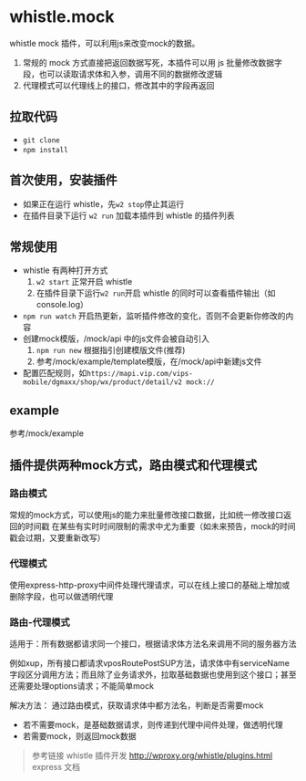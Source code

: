 # whistle.mock
whistle mock 插件，可以利用js来改变mock的数据。
1. 常规的 mock 方式直接把返回数据写死，本插件可以用 js 批量修改数据字段，也可以读取请求体和入参，调用不同的数据修改逻辑
2. 代理模式可以代理线上的接口，修改其中的字段再返回

## 拉取代码
- `git clone`
- `npm install`

## 首次使用，安装插件
- 如果正在运行 whistle，先`w2 stop`停止其运行
- 在插件目录下运行 `w2 run` 加载本插件到 whistle 的插件列表

## 常规使用
- whistle 有两种打开方式
  1. `w2 start` 正常开启 whistle
  2. 在插件目录下运行`w2 run`开启 whistle 的同时可以查看插件输出（如console.log）
- `npm run watch` 开启热更新，监听插件修改的变化，否则不会更新你修改的内容
- 创建mock模版，/mock/api 中的js文件会被自动引入
  1. `npm run new` 根据指引创建模版文件(推荐)
  2. 参考/mock/example/template模版，在/mock/api中新建js文件
- 配置匹配规则，如`https://mapi.vip.com/vips-mobile/dgmaxx/shop/wx/product/detail/v2 mock://`

## example
参考/mock/example

## 插件提供两种mock方式，路由模式和代理模式

### 路由模式
常规的mock方式，可以使用js的能力来批量修改接口数据，比如统一修改接口返回的时间戳
在某些有实时时间限制的需求中尤为重要（如未来预告，mock的时间戳会过期，又要重新改写）

### 代理模式
使用express-http-proxy中间件处理代理请求，可以在线上接口的基础上增加或删除字段，也可以做透明代理

### 路由-代理模式
适用于：所有数据都请求同一个接口，根据请求体方法名来调用不同的服务器方法

例如xup，所有接口都请求vposRoutePostSUP方法，请求体中有serviceName字段区分调用方法；而且除了业务请求外，拉取基础数据也使用到这个接口；甚至还需要处理options请求；不能简单mock

解决方法：
通过路由模式，获取请求体中都方法名，判断是否需要mock
- 若不需要mock，是基础数据请求，则传递到代理中间件处理，做透明代理
- 若需要mock，则返回mock数据

> 参考链接
> whistle 插件开发 http://wproxy.org/whistle/plugins.html
> express 文档
